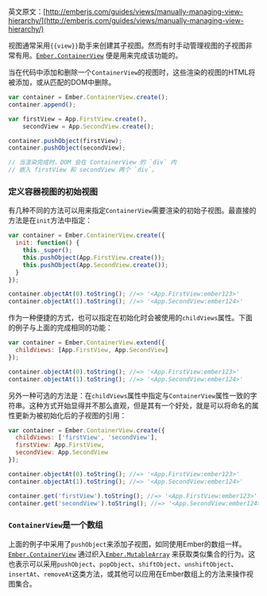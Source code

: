 英文原文：[http://emberjs.com/guides/views/manually-managing-view-hierarchy/](http://emberjs.com/guides/views/manually-managing-view-hierarchy/)

视图通常采用`{{view}}`助手来创建其子视图。然而有时手动管理视图的子视图非常有用。[`Ember.ContainerView`](http://emberjs.com/api/classes/Ember.ContainerView.html) 便是用来完成该功能的。

当在代码中添加和删除一个`ContainerView`的视图时，这些渲染的视图的HTML将被添加，或从匹配的DOM中删除。

```javascript
var container = Ember.ContainerView.create();
container.append();

var firstView = App.FirstView.create(),
    secondView = App.SecondView.create();

container.pushObject(firstView);
container.pushObject(secondView);

// 当渲染完成时，DOM 会在 ContainerView 的 `div` 内
// 嵌入 firstView 和 secondView 两个 `div`。
```

### 定义容器视图的初始视图

有几种不同的方法可以用来指定`ContainerView`需要渲染的初始子视图。最直接的方法是在`init`方法中指定：

```javascript
var container = Ember.ContainerView.create({
  init: function() {
    this._super();
    this.pushObject(App.FirstView.create());
    this.pushObject(App.SecondView.create());
  }
});

container.objectAt(0).toString(); //=> '<App.FirstView:ember123>'
container.objectAt(1).toString(); //=> '<App.SecondView:ember124>'
```

作为一种便捷的方式，也可以指定在初始化时会被使用的`childViews`属性。下面的例子与上面的完成相同的功能：

```javascript
var container = Ember.ContainerView.extend({
  childViews: [App.FirstView, App.SecondView]
});

container.objectAt(0).toString(); //=> '<App.FirstView:ember123>'
container.objectAt(1).toString(); //=> '<App.SecondView:ember124>'
```

另外一种可选的方法是：在`childViews`属性中指定与`ContainerView`属性一致的字符串。这种方式开始显得并不那么直观，但是其有一个好处，就是可以将命名的属性更新为被初始化后的子视图的引用：

```javascript
var container = Ember.ContainerView.create({
  childViews: ['firstView', 'secondView'],
  firstView: App.FirstView,
  secondView: App.SecondView
});

container.objectAt(0).toString(); //=> '<App.FirstView:ember123>'
container.objectAt(1).toString(); //=> '<App.SecondView:ember124>'

container.get('firstView').toString(); //=> '<App.FirstView:ember123>'
container.get('secondView').toString(); //=> '<App.SecondView:ember124>'
```

### `ContainerView`是一个数组

上面的例子中采用了`pushObject`来添加子视图，如同使用Ember的数组一样。[`Ember.ContainerView`](http://emberjs.com/api/classes/Ember.ContainerView.html)
通过织入[`Ember.MutableArray`](http://emberjs.com/api/classes/Ember.MutableArray.html) 来获取类似集合的行为。这也表示可以采用`pushObject`、`popObject`、`shiftObject`、`unshiftObject`、`insertAt`、`removeAt`这类方法，或其他可以应用在Ember数组上的方法来操作视图集合。
